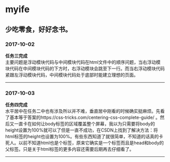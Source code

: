 myife
====
少吃零食，好好念书。
-------
### 2017-10-02 #
**任务三完成**  
主要问题是浮动模块代码与中间模块代码在html文件中的顺序问题，当右浮动模块代码在中间模块代码的下方时，右浮动模块会跳至下一行。而当右浮动模块代码紧跟左浮动模块代码，中间模块代码处于底部时能建立理想的页面。  

 ----------------
### 2017-10-03 #
**任务四完成**  
水平居中在任务二中也有涉及所以并不难，垂直居中刚看的时候确实挺麻烦。先看了基本等于答案的https://css-tricks.com/centering-css-complete-guide/ 。然后又一直卡在如何让body标签的区域覆盖整个屏幕，我以为只需要将body的height设置为100%就可以了但是一直不成功，在CSDN上找到了解决方法：将html标签的height也设置为100%。有些东西知道了就很简单，不知道的话真的卡死人。以前不知道html也是个标签，原来它确实是一个标签而且是head和body的父标签。只是关于html标签的更多内容还需要后期再去仔细看了。  

----------------